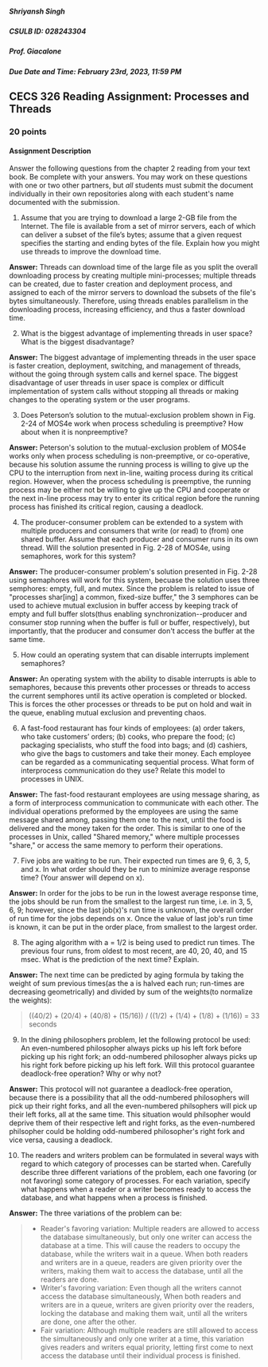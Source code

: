 ##### Shriyansh Singh
##### CSULB ID: 028243304
##### Prof. Giacalone
##### Due Date and Time: February 23rd, 2023, 11:59 PM

## CECS 326 Reading Assignment: Processes and Threads
### 20 points

#### Assignment Description
Answer the following questions from the chapter 2 reading from your text book. Be complete with your answers. You may work on these questions with one or two other partners, but *all* students must submit the document individually in their own repositories along with each student's name documented with the submission.

1. Assume that you are trying to download a large 2-GB file from the Internet. The file is available from a set of mirror servers, each of which can deliver a subset of the file’s bytes; assume that a given request specifies the starting and ending bytes of the file. Explain how you might use threads to improve the download time.

**Answer:** Threads can download time of the large file as you split the overall downloading process by creating multiple mini-processes; multiple threads can be created, due to faster creation and deployment process, and assigned to each of the mirror servers to download the subsets of the file's bytes simultaneously. Therefore, using threads enables parallelism in the downloading process, increasing efficiency, and thus a faster download time.
   
2. What is the biggest advantage of implementing threads in user space? What is the biggest disadvantage?

**Answer:** The biggest advantage of implementing threads in the user space is faster creation, deployment, switching, and management of threads, without the going through system calls and kernel space. The biggest disadvantage of user threads in user space is complex or difficult implementation of system calls without stopping all threads or making changes to the operating system or the user programs.

3. Does Peterson’s solution to the mutual-exclusion problem shown in Fig. 2-24 of MOS4e work when process scheduling is preemptive? How about when it is nonpreemptive?

**Answer:** Peterson's solution to the mutual-exclusion problem of MOS4e works only when process scheduling is non-preemptive, or co-operative, because his solution assume the running process is willing to give up the CPU to the interruption from next in-line, waiting process during its critical region. However, when the process scheduling is preemptive, the running process may be either not be willing to give up the CPU and cooperate or the next in-line process may try to enter its critical region before the running process has finished its critical region, causing a deadlock.
   
4. The producer-consumer problem can be extended to a system with multiple producers and consumers that write (or read) to (from) one shared buffer. Assume that each producer and consumer runs in its own thread. Will the solution presented in Fig. 2-28 of MOS4e, using semaphores, work for this system?

**Answer:** The producer-consumer problem's solution presented in Fig. 2-28 using semaphores will work for this system, becuase the solution uses three semphores: empty, full, and mutex. Since the problem is related to issue of "processes shar[ing] a common, fixed-size buffer," the 3 semphores can be used to achieve mutual exclusion in buffer access by keeping track of empty and full buffer slots(thus enabling synchronization--producer and consumer stop running when the buffer is full or buffer, respectively), but importantly, that the producer and consumer don't access the buffer at the same time.
   
5. How could an operating system that can disable interrupts implement semaphores?

**Answer:** An operating system with the ability to disable interrupts is able to semaphores, because this prevents other processes or threads to access the current semphores until its active operation is completed or blocked. This is forces the other processes or threads to be put on hold and wait in the queue, enabling mutual exclusion and preventing chaos.

6. A fast-food restaurant has four kinds of employees:
    (a) order takers, who take customers’ orders; 
    (b) cooks, who prepare the food;
    (c) packaging specialists, who stuff the food into bags; and
    (d) cashiers, who give the bags to customers and take their money.
    Each employee can be regarded as a communicating sequential process. What form of interprocess communication do they use? Relate this model to processes in UNIX.

**Answer:** The fast-food restaurant employees are using message sharing, as a form of interprocess communication to communicate with each other. The individual operations preformed by the employees are using the same message shared among, passing them one to the next, until the food is delivered and the money taken for the order. This is similar to one of the processes in Unix, called "Shared memory," where multiple processes "share," or access the same memory to perform their operations.

7. Five jobs are waiting to be run. Their expected run times are 9, 6, 3, 5, and x. In what order should they be run to minimize average response time? (Your answer will depend on x).

**Answer:** In order for the jobs to be run in the lowest average response time, the jobs should be run from the smallest to the largest run time, i.e. in 3, 5, 6, 9; however, since the last job(x)'s run time is unknown, the overall order of run time for the jobs depends on x. Once the value of last job's run time is known, it can be put in the order place, from smallest to the largest order.

8. The aging algorithm with a = 1/2 is being used to predict run times. The previous four runs, from oldest to most recent, are 40, 20, 40, and 15 msec. What is the prediction of the next time? Explain.

**Answer:** The next time can be predicted by aging formula by taking the weight of sum previous times(as the a is halved each run; run-times are decreasing geometrically) and divided by sum of the weights(to normalize the weights): 
>((40/2) + (20/4) + (40/8) + (15/16)) / ((1/2) + (1/4) + (1/8) + (1/16)) 
> = 33 seconds

9. In the dining philosophers problem, let the following protocol be used: An even-numbered philosopher always picks up his left fork before picking up his right fork; an odd-numbered philosopher always picks up his right fork before picking up his left fork. Will this protocol guarantee deadlock-free operation? Why or why not?

**Answer:** This protocol will not guarantee a deadlock-free operation, because there is a possibility that all the odd-numbered philosophers will pick up their right forks, and all the even-numbered philsophers will pick up their left forks, all at the same time. This situation would philsopher would deprive them of their respective left and right forks, as the even-numbered philsopher could be holding odd-numbered philosopher's right fork and vice versa, causing a deadlock.

10. The readers and writers problem can be formulated in several ways with regard to which category of processes can be started when. Carefully describe three different variations of the problem, each one favoring (or not favoring) some category of processes. For each variation, specify what happens when a reader or a writer becomes ready to access the database, and what happens when a process is finished.

**Answer:** The three variations of the problem can be:
> - Reader's favoring variation: Multiple readers are allowed to access the database simultaneously, but only one writer can access the database at a time. This will cause the readers to occupy the database, while the writers wait in a queue. When both readers and writers are in a queue, readers are given priority over the writers, making them wait to access the database, until all the readers are done.
> - Writer's favoring variation: Even though all the writers cannot access the database simultaneously, When both readers and writers are in a queue, writers are given priority over the readers, locking the database and making them wait, until all the writers are done, one after the other. 
> - Fair variation: Although multiple readers are still allowed to access the simultaneously and only one writer at a time, this variation gives readers and writers equal priority, letting first come to next access the database until their individual process is finished.